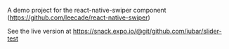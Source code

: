 A demo project for the react-native-swiper component (https://github.com/leecade/react-native-swiper)

See the live version at https://snack.expo.io/@git/github.com/iubar/slider-test
